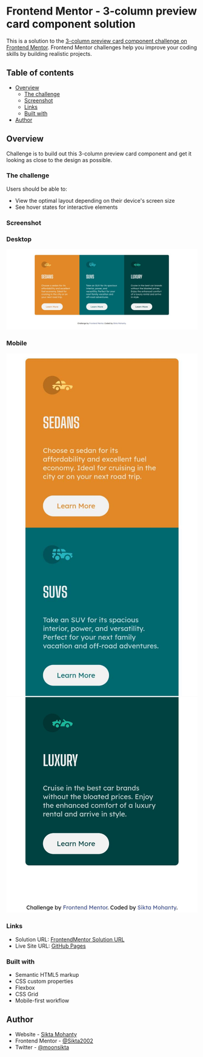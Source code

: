 # Frontend Mentor - 3-column preview card component solution

This is a solution to the [3-column preview card component challenge on Frontend Mentor](https://www.frontendmentor.io/challenges/3column-preview-card-component-pH92eAR2-). Frontend Mentor challenges help you improve your coding skills by building realistic projects. 

## Table of contents

- [Overview](#overview)
  - [The challenge](#the-challenge)
  - [Screenshot](#screenshot)
  - [Links](#links)
  - [Built with](#built-with)
- [Author](#author)


## Overview

Challenge is to build out this 3-column preview card component and get it looking as close to the design as possible.

### The challenge

Users should be able to:

- View the optimal layout depending on their device's screen size
- See hover states for interactive elements

### Screenshot
### Desktop
![./desktop-screenshot.jpeg](./desktop-screenshot.jpeg)

### Mobile
![./mobile-screenshot_1.jpeg](./mobile-screenshot_1.jpeg)
![./mobile-screenshot_2.jpeg](./mobile-screenshot_2.jpeg)

### Links

- Solution URL: [FrontendMentor Solution URL](https://your-solution-url.com)
- Live Site URL: [GitHub Pages](https://sikta2002.github.io/3-column-preview-card-component/)

### Built with

- Semantic HTML5 markup
- CSS custom properties
- Flexbox
- CSS Grid
- Mobile-first workflow

## Author

- Website - [Sikta Mohanty](https://github.com/Sikta2002)
- Frontend Mentor - [@Sikta2002](https://www.frontendmentor.io/profile/Sikta2002)
- Twitter - [@moonsikta](https://twitter.com/moonsikta)
